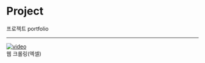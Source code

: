 # Project
프로젝트 portfolio
<hr>




[![video](https://img.youtube.com/vi/B-Qpb2_Oz48/0.jpg)](https://youtu.be/B-Qpb2_Oz48)
<br>웹 크롤링(엑셀)













